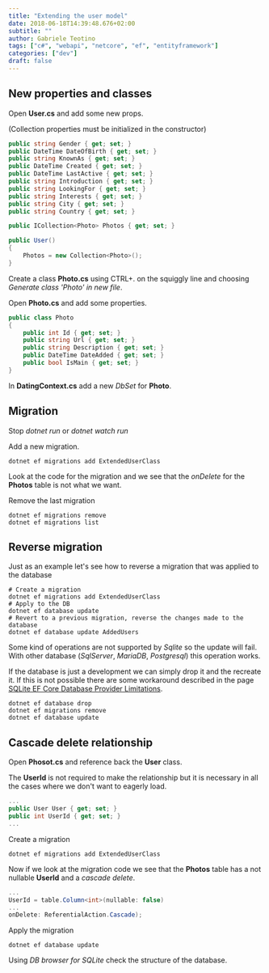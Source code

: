 ```yaml
---
title: "Extending the user model"
date: 2018-06-18T14:39:48.676+02:00
subtitle: ""
author: Gabriele Teotino
tags: ["c#", "webapi", "netcore", "ef", "entityframework"]
categories: ["dev"]
draft: false
---
```


<!--more-->

## New properties and classes

Open **User.cs** and add some new props.

(Collection properties must be initialized in the constructor)

```cs
public string Gender { get; set; }
public DateTime DateOfBirth { get; set; }
public string KnownAs { get; set; }
public DateTime Created { get; set; }
public DateTime LastActive { get; set; }
public string Introduction { get; set; }
public string LookingFor { get; set; }
public string Interests { get; set; }
public string City { get; set; }
public string Country { get; set; }

public ICollection<Photo> Photos { get; set; }

public User()
{
    Photos = new Collection<Photo>();
}
```

Create a class **Photo.cs** using CTRL+. on the squiggly line and choosing *Generate class 'Photo' in new file*.

Open **Photo.cs** and add some properties.

```cs
public class Photo
{
    public int Id { get; set; }
    public string Url { get; set; }
    public string Description { get; set; }
    public DateTime DateAdded { get; set; }
    public bool IsMain { get; set; }
}
```

In **DatingContext.cs** add a new *DbSet* for **Photo**.

## Migration

Stop *dotnet run* or *dotnet watch run*

Add a new migration.

```shell
dotnet ef migrations add ExtendedUserClass
```

Look at the code for the migration and we see that the *onDelete* for the **Photos** table is not what we want.

Remove the last migration

```shell
dotnet ef migrations remove
dotnet ef migrations list
```

## Reverse migration

Just as an example let's see how to reverse a migration that was applied to the database

```shell
# Create a migration
dotnet ef migrations add ExtendedUserClass
# Apply to the DB
dotnet ef database update
# Revert to a previous migration, reverse the changes made to the database
dotnet ef database update AddedUsers
```

Some kind of operations are not supported by *Sqlite* so the update will fail. With other database (*SqlServer*, *MariaDB*, *Postgresql*) this operation works.

If the database is just a development we can simply drop it and the recreate it. If this is not possible there are some workaround described in the page [SQLite EF Core Database Provider Limitations](https://docs.microsoft.com/en-us/ef/core/providers/sqlite/limitations).

```shell
dotnet ef database drop
dotnet ef migrations remove
dotnet ef database update
```

## Cascade delete relationship

Open **Phosot.cs** and reference back the **User** class.

The **UserId** is not required to make the relationship but it is necessary in all the cases where we don't want to eagerly load.

```cs
...
public User User { get; set; }
public int UserId { get; set; }
...
```

Create a migration

```shell
dotnet ef migrations add ExtendedUserClass
```

Now if we look at the migration code we see that the **Photos** table has a not nullable **UserId** and a *cascade delete*.

```cs
...
UserId = table.Column<int>(nullable: false)
...
onDelete: ReferentialAction.Cascade);
```

Apply the migration
```shell
dotnet ef database update
```

Using *DB browser for SQLite* check the structure of the database.
